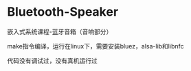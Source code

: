 # Bluetooth-Speaker
嵌入式系统课程-蓝牙音箱（音响部分）

make指令编译，运行在linux下，需要安装bluez，alsa-lib和libnfc

代码没有调试过，没有真机运行过
